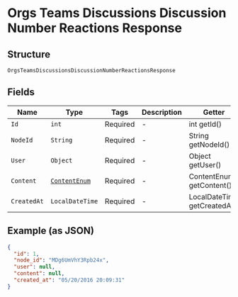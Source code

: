 
# Orgs Teams Discussions Discussion Number Reactions Response

## Structure

`OrgsTeamsDiscussionsDiscussionNumberReactionsResponse`

## Fields

| Name | Type | Tags | Description | Getter | Setter |
|  --- | --- | --- | --- | --- | --- |
| `Id` | `int` | Required | - | int getId() | setId(int id) |
| `NodeId` | `String` | Required | - | String getNodeId() | setNodeId(String nodeId) |
| `User` | `Object` | Required | - | Object getUser() | setUser(Object user) |
| `Content` | [`ContentEnum`](../../doc/models/content-enum.md) | Required | - | ContentEnum getContent() | setContent(ContentEnum content) |
| `CreatedAt` | `LocalDateTime` | Required | - | LocalDateTime getCreatedAt() | setCreatedAt(LocalDateTime createdAt) |

## Example (as JSON)

```json
{
  "id": 1,
  "node_id": "MDg6UmVhY3Rpb24x",
  "user": null,
  "content": null,
  "created_at": "05/20/2016 20:09:31"
}
```

